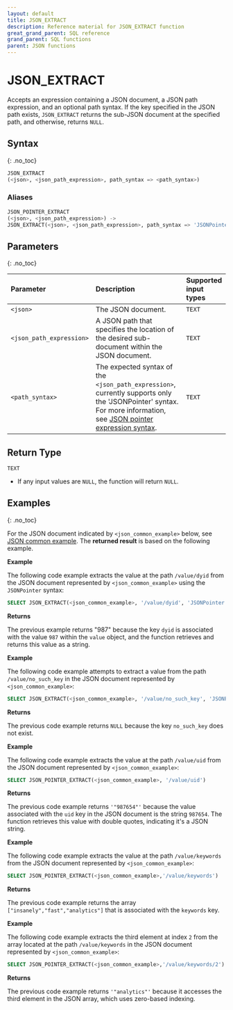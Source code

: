 ```yaml
---
layout: default
title: JSON_EXTRACT
description: Reference material for JSON_EXTRACT function
great_grand_parent: SQL reference
grand_parent: SQL functions
parent: JSON functions
---
```


# JSON_EXTRACT

Accepts an expression containing a JSON document, a JSON path expression, and an optional path syntax. If the key
specified in the JSON path exists, `JSON_EXTRACT` returns the sub-JSON document at the specified path, and otherwise, returns `NULL`.

## Syntax

{: .no_toc}

```sql
JSON_EXTRACT
(<json>, <json_path_expression>, path_syntax => <path_syntax>)
```

### Aliases

```sql
JSON_POINTER_EXTRACT
(<json>, <json_path_expression>) ->
JSON_EXTRACT(<json>, <json_path_expression>, path_syntax => 'JSONPointer')
```

## Parameters

{: .no_toc}

| Parameter                | Description                                                                                                                                                                                            | Supported input types |
|:-------------------------|:-------------------------------------------------------------------------------------------------------------------------------------------------------------------------------------------------------|:----------------------|
| `<json>`                 | The JSON document.                                                                                                                                                                                     | `TEXT`                |
| `<json_path_expression>` | A JSON path that specifies the location of the desired sub-document within the JSON document.                                                                                                                                  | `TEXT`                |
| `<path_syntax>`          | The expected syntax of the `<json_path_expression>`, currently supports only the 'JSONPointer' syntax. For more information, see [JSON pointer expression syntax](./index.md#json-pointer-expression-syntax). | `TEXT`                | 

## Return Type

`TEXT`

* If any input values are `NULL`, the function will return `NULL`.

## Examples

{: .no_toc}

For the JSON document indicated by `<json_common_example>` below,
see [JSON common example](./index.md#json-common-example). The **returned result** is based on the following example.

**Example**

The following code example extracts the value at the path `/value/dyid` from the JSON document represented by `<json_common_example>` using the `JSONPointer` syntax:

```sql
SELECT JSON_EXTRACT(<json_common_example>, '/value/dyid', 'JSONPointer')
```

**Returns**

The previous example returns "987" because the key `dyid` is associated with the value `987` within the `value` object, and the function retrieves and returns this value as a string.

**Example**

The following code example attempts to extract a value from the path `/value/no_such_key` in the JSON document represented by `<json_common_example>`:

```sql
SELECT JSON_EXTRACT(<json_common_example>, '/value/no_such_key', 'JSONPointer')
```

**Returns**

The previous code example returns `NULL` because the key `no_such_key` does not exist.

**Example**

The following code example extracts the value at the path `/value/uid` from the JSON document represented by `<json_common_example>`:

```sql
SELECT JSON_POINTER_EXTRACT(<json_common_example>, '/value/uid')
```

**Returns**

The previous code example returns `'"987654"'` because the value associated with the `uid` key in the JSON document is the string `987654`. The function retrieves this value with double quotes, indicating it's a JSON string.

**Example**

The following code example extracts the value at the path `/value/keywords` from the JSON document represented by `<json_common_example>`:

```sql
SELECT JSON_POINTER_EXTRACT(<json_common_example>,'/value/keywords')
```

**Returns**

The previous code example returns the array `["insanely","fast","analytics"]` that is associated with the `keywords` key.

**Example**

The following code example extracts the third element at index `2` from the array located at the path `/value/keywords` in the JSON document represented by `<json_common_example>`:

```sql
SELECT JSON_POINTER_EXTRACT(<json_common_example>,'/value/keywords/2')
```

**Returns**

The previous code example returns `'"analytics"'` because it accesses the third element in the JSON array, which uses zero-based indexing.

